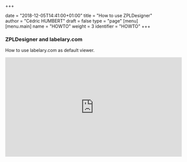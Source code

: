 +++

date = "2018-12-05T14:41:00+01:00"
title = "How to use ZPLDesigner"
author = "Cédric HUMBERT"
draft = false
type = "page"
[menu]
     [menu.main]
        name = "HOWTO"
        weight = 3
        identifier = "HOWTO"
+++


<div class="empty-sep"></div>
<div class="gray-box">
	<div>
		<h3 class="boxtitle">ZPLDesigner and labelary.com</h3>
        <p>How to use labelary.com as default viewer.</p>
    </div>
    <div class="col col-6 item">
		<div style="width: 100%; text-align: right;">
			<iframe width="560" height="315" src="https://www.youtube.com/embed/JGJEOUubO40" frameborder="0" allow="accelerometer; autoplay; encrypted-media; gyroscope; picture-in-picture" allowfullscreen></iframe>
		</div>
	</div>
</div>

<div class="empty-sep"></div>
